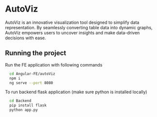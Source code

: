 # AutoViz
AutoViz is an innovative visualization tool designed to simplify data representation. By seamlessly converting table data into dynamic graphs, AutoViz empowers users to uncover insights and make data-driven decisions with ease.


## Running the project

Run the FE application with following commands

```bash
  cd Angular-FE/autoViz
  npm i
  ng serve --port 8080
```

To run backend flask application (make sure python is installed locally)

```bash
  cd Backend
  pip install flask
  python app.py
```